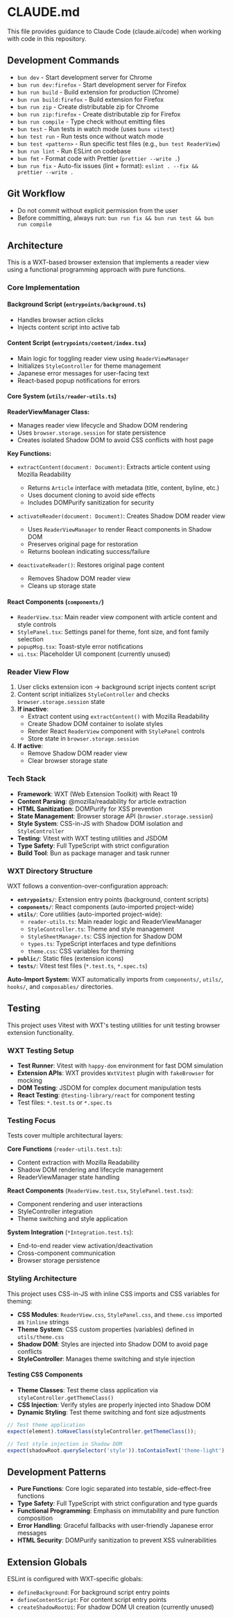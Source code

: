 # CLAUDE.md

This file provides guidance to Claude Code (claude.ai/code) when working with code in this repository.

## Development Commands

- `bun dev` - Start development server for Chrome
- `bun run dev:firefox` - Start development server for Firefox
- `bun run build` - Build extension for production (Chrome)
- `bun run build:firefox` - Build extension for Firefox
- `bun run zip` - Create distributable zip for Chrome
- `bun run zip:firefox` - Create distributable zip for Firefox
- `bun run compile` - Type check without emitting files
- `bun test` - Run tests in watch mode (uses `bunx vitest`)
- `bun test run` - Run tests once without watch mode
- `bun test <pattern>` - Run specific test files (e.g., `bun test ReaderView`)
- `bun run lint` - Run ESLint on codebase
- `bun fmt` - Format code with Prettier (`prettier --write .`)
- `bun run fix` - Auto-fix issues (lint + format): `eslint . --fix && prettier --write .`

## Git Workflow

- Do not commit without explicit permission from the user
- Before committing, always run: `bun run fix && bun run test && bun run compile`

## Architecture

This is a WXT-based browser extension that implements a reader view using a functional programming approach with pure functions.

### Core Implementation

#### Background Script (`entrypoints/background.ts`)

- Handles browser action clicks
- Injects content script into active tab

#### Content Script (`entrypoints/content/index.tsx`)

- Main logic for toggling reader view using `ReaderViewManager`
- Initializes `StyleController` for theme management
- Japanese error messages for user-facing text
- React-based popup notifications for errors

#### Core System (`utils/reader-utils.ts`)

**ReaderViewManager Class:**

- Manages reader view lifecycle and Shadow DOM rendering
- Uses `browser.storage.session` for state persistence
- Creates isolated Shadow DOM to avoid CSS conflicts with host page

**Key Functions:**

- `extractContent(document: Document)`: Extracts article content using Mozilla Readability

  - Returns `Article` interface with metadata (title, content, byline, etc.)
  - Uses document cloning to avoid side effects
  - Includes DOMPurify sanitization for security

- `activateReader(document: Document)`: Creates Shadow DOM reader view

  - Uses `ReaderViewManager` to render React components in Shadow DOM
  - Preserves original page for restoration
  - Returns boolean indicating success/failure

- `deactivateReader()`: Restores original page content
  - Removes Shadow DOM reader view
  - Cleans up storage state

#### React Components (`components/`)

- `ReaderView.tsx`: Main reader view component with article content and style controls
- `StylePanel.tsx`: Settings panel for theme, font size, and font family selection
- `popupMsg.tsx`: Toast-style error notifications
- `ui.tsx`: Placeholder UI component (currently unused)

### Reader View Flow

1. User clicks extension icon → background script injects content script
2. Content script initializes `StyleController` and checks `browser.storage.session` state
3. **If inactive**:
   - Extract content using `extractContent()` with Mozilla Readability
   - Create Shadow DOM container to isolate styles
   - Render React `ReaderView` component with `StylePanel` controls
   - Store state in `browser.storage.session`
4. **If active**:
   - Remove Shadow DOM reader view
   - Clear browser storage state

### Tech Stack

- **Framework**: WXT (Web Extension Toolkit) with React 19
- **Content Parsing**: @mozilla/readability for article extraction
- **HTML Sanitization**: DOMPurify for XSS prevention
- **State Management**: Browser storage API (`browser.storage.session`)
- **Style System**: CSS-in-JS with Shadow DOM isolation and `StyleController`
- **Testing**: Vitest with WXT testing utilities and JSDOM
- **Type Safety**: Full TypeScript with strict configuration
- **Build Tool**: Bun as package manager and task runner

### WXT Directory Structure

WXT follows a convention-over-configuration approach:

- **`entrypoints/`**: Extension entry points (background, content scripts)
- **`components/`**: React components (auto-imported project-wide)
- **`utils/`**: Core utilities (auto-imported project-wide):
  - `reader-utils.ts`: Main reader logic and ReaderViewManager
  - `StyleController.ts`: Theme and style management
  - `StyleSheetManager.ts`: CSS injection for Shadow DOM
  - `types.ts`: TypeScript interfaces and type definitions
  - `theme.css`: CSS variables for theming
- **`public/`**: Static files (extension icons)
- **`tests/`**: Vitest test files (`*.test.ts`, `*.spec.ts`)

**Auto-Import System:**
WXT automatically imports from `components/`, `utils/`, `hooks/`, and `composables/` directories.

## Testing

This project uses Vitest with WXT's testing utilities for unit testing browser extension functionality.

### WXT Testing Setup

- **Test Runner**: Vitest with `happy-dom` environment for fast DOM simulation
- **Extension APIs**: WXT provides `WxtVitest` plugin with `fakeBrowser` for mocking
- **DOM Testing**: JSDOM for complex document manipulation tests
- **React Testing**: `@testing-library/react` for component testing
- Test files: `*.test.ts` or `*.spec.ts`

### Testing Focus

Tests cover multiple architectural layers:

**Core Functions** (`reader-utils.test.ts`):

- Content extraction with Mozilla Readability
- Shadow DOM rendering and lifecycle management
- ReaderViewManager state handling

**React Components** (`ReaderView.test.tsx`, `StylePanel.test.tsx`):

- Component rendering and user interactions
- StyleController integration
- Theme switching and style application

**System Integration** (`*Integration.test.ts`):

- End-to-end reader view activation/deactivation
- Cross-component communication
- Browser storage persistence

### Styling Architecture

This project uses CSS-in-JS with inline CSS imports and CSS variables for theming:

- **CSS Modules**: `ReaderView.css`, `StylePanel.css`, and `theme.css` imported as `?inline` strings
- **Theme System**: CSS custom properties (variables) defined in `utils/theme.css`
- **Shadow DOM**: Styles are injected into Shadow DOM to avoid page conflicts
- **StyleController**: Manages theme switching and style injection

#### Testing CSS Components

- **Theme Classes**: Test theme class application via `styleController.getThemeClass()`
- **CSS Injection**: Verify styles are properly injected into Shadow DOM
- **Dynamic Styling**: Test theme switching and font size adjustments

```typescript
// Test theme application
expect(element).toHaveClass(styleController.getThemeClass());

// Test style injection in Shadow DOM
expect(shadowRoot.querySelector('style')).toContainText('theme-light');
```

## Development Patterns

- **Pure Functions**: Core logic separated into testable, side-effect-free functions
- **Type Safety**: Full TypeScript with strict configuration and type guards
- **Functional Programming**: Emphasis on immutability and pure function composition
- **Error Handling**: Graceful fallbacks with user-friendly Japanese error messages
- **HTML Security**: DOMPurify sanitization to prevent XSS vulnerabilities

## Extension Globals

ESLint is configured with WXT-specific globals:

- `defineBackground`: For background script entry points
- `defineContentScript`: For content script entry points
- `createShadowRootUi`: For shadow DOM UI creation (currently unused)
